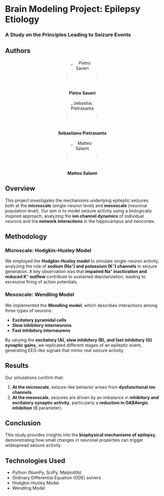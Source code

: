# Brain Modeling Project: Epilepsy Etiology  

### A Study on the Principles Leading to Seizure Events  

## Authors  
<p align="center"> <a href="https://github.com/PietroSaveri"> <img src="https://github.com/PietroSaveri.png" width="100" height="100" style="border-radius: 50%;" alt="Pietro Saveri"/> </a> <br> <b>Pietro Saveri</b> </p> <p align="center"> <a href="https://github.com/SebaPietra"> <img src="https://github.com/SebaPietra.png" width="100" height="100" style="border-radius: 50%;" alt="Sebastiano Pietrasanta"/> </a> <br> <b>Sebastiano Pietrasanta</b> </p> <p align="center"> <a href="https://github.com/MatteoSalami"> <img src="https://github.com/M4tteoo.png" width="100" height="100" style="border-radius: 50%;" alt="Matteo Salami"/> </a> <br> <b>Matteo Salami</b> </p>

## Overview  
This project investigates the mechanisms underlying epileptic seizures, both at the **microscale** (single-neuron level) and **mesoscale** (neuronal population level). Our aim is to model seizure activity using a biologically inspired approach, analyzing the **ion channel dynamics** of individual neurons and the **network interactions** in the hippocampus and neocortex.  

## Methodology  

### Microscale: Hodgkin-Huxley Model  
We employed the **Hodgkin-Huxley model** to simulate single-neuron activity, analyzing the role of **sodium (Na⁺) and potassium (K⁺) channels** in seizure generation. A key observation was that **impaired Na⁺ inactivation and reduced K⁺ outflow** contribute to sustained depolarization, leading to excessive firing of action potentials.  

### Mesoscale: Wendling Model  
We implemented the **Wendling model**, which describes interactions among three types of neurons:  
- **Excitatory pyramidal cells**  
- **Slow inhibitory interneurons**  
- **Fast inhibitory interneurons**  

By varying the **excitatory (A), slow inhibitory (B), and fast inhibitory (G) synaptic gains**, we replicated different stages of an epileptic event, generating EEG-like signals that mimic real seizure activity.  

## Results  
Our simulations confirm that:  
1. **At the microscale**, seizure-like behavior arises from **dysfunctional ion channels**.  
2. **At the mesoscale**, seizures are driven by an imbalance in **inhibitory and excitatory synaptic activity**, particularly a **reduction in GABAergic inhibition** (B parameter).  

## Conclusion  
This study provides insights into the **biophysical mechanisms of epilepsy**, demonstrating how small changes in neuronal properties can trigger widespread seizure activity.  

## Technologies Used  
- Python (NumPy, SciPy, Matplotlib)  
- Ordinary Differential Equation (ODE) solvers  
- Hodgkin-Huxley Model  
- Wendling Model
